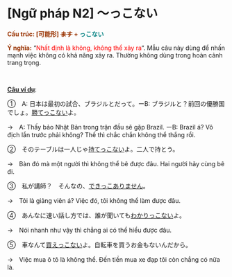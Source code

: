 # [Ngữ pháp N2] ～っこない
<div class="entry-content">
<p><strong><span style="color: #993300;">Cấu trúc: [可能形] <del>ます</del> + <span style="color: #008080;">っこない</span></span></strong></p>
<p><strong><span style="color: #993300;">Ý nghĩa:</span></strong> “<span style="color: #ff0000;">Nhất định là không, không thể xảy ra</span>“. Mẫu câu này dùng để nhấn mạnh việc không có khả năng xảy ra. Thường không dùng trong hoàn cảnh trang trọng.</p>
<p><!-- inside_article4_japanese_responsive --><br/>
<ins class="adsbygoogle adslot_1" data-ad-client="ca-pub-2233580070484357" data-ad-slot="4413057825" style="display: inline-block;"></ins><br/>
<script>// <![CDATA[ (adsbygoogle = window.adsbygoogle || []).push({}); // ]]&gt;</script></p>
<p><span style="text-decoration: underline;"><strong>Câu ví dụ</strong></span>:</p>
<p>①　A: 日本は最初の試合、ブラジルとだって。ーB: ブラジルと？前回の優勝国でしょ。<span style="text-decoration: underline;">勝てっこない</span>よ。</p>
<p>→　A: Thấy bảo Nhật Bản trong trận đầu sẽ gặp Brazil. ーB: Brazil á? Vô địch lần trước phải không? Thế thì chắc chắn không thể thắng rồi.</p>
<p>②　そのテーブルは一人じゃ<span style="text-decoration: underline;">持てっこない</span>よ。二人で持とう。</p>
<p>→　Bàn đó mà một người thì không thể bê được đâu. Hai người hãy cùng bê đi.</p>
<p>③　私が講師？　そんなの、<span style="text-decoration: underline;">できっこありません</span>。</p>
<p>→　Tôi là giảng viên á? Việc đó, tôi không thể làm được đâu.</p>
<p>④　あんなに速い話し方では、誰が聞いても<span style="text-decoration: underline;">わかりっこない</span>よ。</p>
<p>→　Nói nhanh như vậy thì chẳng ai có thể hiểu được đâu.</p>
<p>⑤　車なんて<span style="text-decoration: underline;">買えっこない</span>よ。自転車を買うお金もないんだから。</p>
<p>→　Việc mua ô tô là không thể. Đến tiền mua xe đạp tôi còn chẳng có nữa là.</p>

</div>
